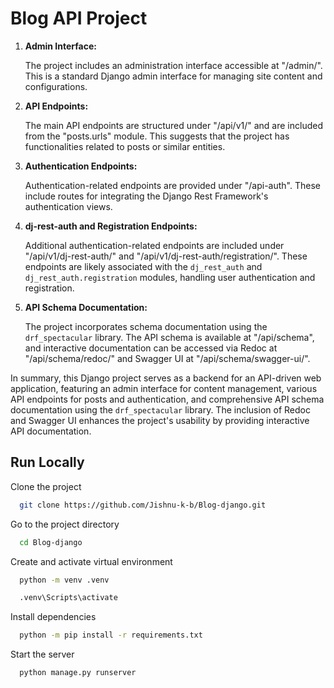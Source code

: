 
# Blog API Project



1. **Admin Interface:**

    The project includes an administration interface accessible at "/admin/". This is a standard Django admin interface for managing site content and configurations.

2. **API Endpoints:**
   
    The main API endpoints are structured under "/api/v1/" and are included from the "posts.urls" module. This suggests that the project has functionalities related to posts or similar entities.

3. **Authentication Endpoints:**
   
    Authentication-related endpoints are provided under "/api-auth". These include routes for integrating the Django Rest Framework's authentication views.

4. **dj-rest-auth and Registration Endpoints:**
   
    Additional authentication-related endpoints are included under "/api/v1/dj-rest-auth/" and "/api/v1/dj-rest-auth/registration/". These endpoints are likely associated with the `dj_rest_auth` and `dj_rest_auth.registration` modules, handling user authentication and registration.

5. **API Schema Documentation:**
   
    The project incorporates schema documentation using the `drf_spectacular` library. The API schema is available at "/api/schema", and interactive documentation can be accessed via Redoc at "/api/schema/redoc/" and Swagger UI at "/api/schema/swagger-ui/".

In summary, this Django project serves as a backend for an API-driven web application, featuring an admin interface for content management, various API endpoints for posts and authentication, and comprehensive API schema documentation using the `drf_spectacular` library. The inclusion of Redoc and Swagger UI enhances the project's usability by providing interactive API documentation.


## Run Locally

Clone the project

```bash
  git clone https://github.com/Jishnu-k-b/Blog-django.git
```

Go to the project directory

```bash
  cd Blog-django
```
Create and activate virtual environment

```bash
  python -m venv .venv

  .venv\Scripts\activate
```

Install dependencies

```bash
  python -m pip install -r requirements.txt
```

Start the server

```bash
  python manage.py runserver
```

